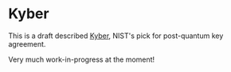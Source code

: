# Kyber

This is a draft described [Kyber](https://pq-crystals.org/kyber/index.shtml),
NIST's pick for post-quantum key agreement.

Very much work-in-progress at the moment!
